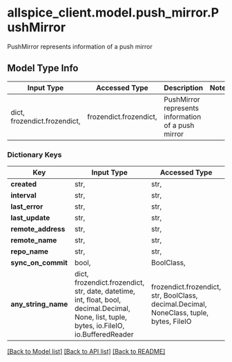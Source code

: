 # allspice_client.model.push_mirror.PushMirror

PushMirror represents information of a push mirror

## Model Type Info
Input Type | Accessed Type | Description | Notes
------------ | ------------- | ------------- | -------------
dict, frozendict.frozendict,  | frozendict.frozendict,  | PushMirror represents information of a push mirror | 

### Dictionary Keys
Key | Input Type | Accessed Type | Description | Notes
------------ | ------------- | ------------- | ------------- | -------------
**created** | str,  | str,  |  | [optional] 
**interval** | str,  | str,  |  | [optional] 
**last_error** | str,  | str,  |  | [optional] 
**last_update** | str,  | str,  |  | [optional] 
**remote_address** | str,  | str,  |  | [optional] 
**remote_name** | str,  | str,  |  | [optional] 
**repo_name** | str,  | str,  |  | [optional] 
**sync_on_commit** | bool,  | BoolClass,  |  | [optional] 
**any_string_name** | dict, frozendict.frozendict, str, date, datetime, int, float, bool, decimal.Decimal, None, list, tuple, bytes, io.FileIO, io.BufferedReader | frozendict.frozendict, str, BoolClass, decimal.Decimal, NoneClass, tuple, bytes, FileIO | any string name can be used but the value must be the correct type | [optional]

[[Back to Model list]](../../README.md#documentation-for-models) [[Back to API list]](../../README.md#documentation-for-api-endpoints) [[Back to README]](../../README.md)


